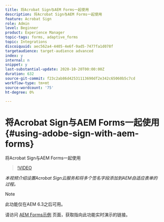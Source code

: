 ```yaml
---
title: 将Acrobat Sign与AEM Forms一起使用
description: 将Acrobat Sign与AEM Forms一起使用
feature: Acrobat Sign
role: Admin
level: Beginner
product: Experience Manager
topic-tags: forms, adaptive_forms
topic: Integrations
discoiquuid: aec562a4-4405-4e6f-9ad5-7477fa1d078f
targetaudience: target-audience advanced
index: y
internal: n
snippet: y
last-substantial-update: 2020-10-20T00:00:00Z
duration: 632
source-git-commit: f23c2ab86d42531113690df2e342c65060b5c7cd
workflow-type: tm+mt
source-wordcount: '75'
ht-degree: 0%

---
```



# 将Acrobat Sign与AEM Forms一起使用{#using-adobe-sign-with-aem-forms}

将Acrobat Sign与AEM Forms一起使用

>[!VIDEO](https://video.tv.adobe.com/v/18696?quality=12&learn=on)

*本视频介绍设置Acrobat Sign云服务和将多个签名字段添加到AEM自适应表单的过程。*

>[!NOTE]
>
>此功能仅在AEM 6.3之后可用。

请访问 [AEM Forms示例](https://forms.enablementadobe.com/content/samples/samples.html?query=0#formsandsign) 页面，获取指向此功能实时演示的链接。
